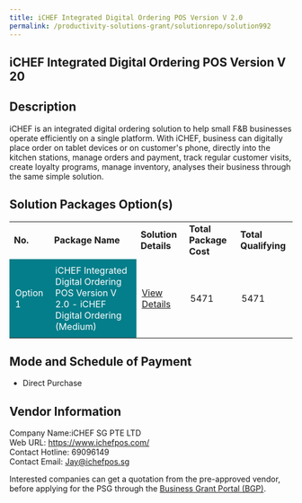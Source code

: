 ```yaml
---
title: iCHEF Integrated Digital Ordering POS Version V 2.0
permalink: /productivity-solutions-grant/solutionrepo/solution992
---
```


## iCHEF Integrated Digital Ordering POS Version V 20

## Description

iCHEF is an integrated digital ordering solution to help small F&B businesses operate efficiently on a single platform. With iCHEF, business can digitally place order on tablet devices or on customer's phone, directly into the kitchen stations, manage orders and payment, track regular customer visits, create loyalty programs, manage inventory, analyses their business through the same simple solution.

## Solution Packages Option(s)

<table>
<tr>
<td><b>No.</b></td>
<td><b>Package Name</b></td>
<td><b>Solution Details</b></td>
<td><b>Total Package Cost</b></td>
<td><b>Total Qualifying</b></td>
</tr>
<tr>
<td style='padding: 10px; background-color: #037E8A; color: #FFFFFF;'>Option 1</td>
<td style='padding: 10px; background-color: #037E8A; color: #FFFFFF;'>iCHEF Integrated Digital Ordering POS Version V 2.0 - iCHEF Digital Ordering (Medium)</td>
<td style='padding: 10px;'><a href='https://www.gobusiness.gov.sg/images/psg/Desensitised_iCHEF_Annex_3_CR_wef_4_Nov_2021_Part_3.pdf' target='_blank'>View Details</a></td>
<td style='padding: 10px;'>5471</td>
<td style='padding: 10px;'>5471</td>
</tr>
</table>

## Mode and Schedule of Payment

 - Direct Purchase

## Vendor Information

 Company Name:iCHEF SG PTE LTD <br>Web URL: https://www.ichefpos.com/ <br>Contact Hotline: 69096149 <br>Contact Email: Jay@ichefpos.sg <br>

Interested companies can get a quotation from the pre-approved vendor, before applying for the PSG through the <a href='https://www.businessgrants.gov.sg/' target='_blank' rel='noopener'>Business Grant Portal (BGP)</a>.

<script src="/jquery/resize-tables.js"></script>
